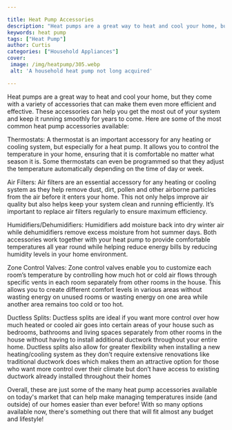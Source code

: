```yaml
---

title: Heat Pump Accessories
description: "Heat pumps are a great way to heat and cool your home, but they come with a variety of accessories that can make them even more ef...keep going and find out"
keywords: heat pump
tags: ["Heat Pump"]
author: Curtis
categories: ["Household Appliances"]
cover: 
 image: /img/heatpump/305.webp
 alt: 'A household heat pump not long acquired'

---
```


Heat pumps are a great way to heat and cool your home, but they come with a variety of accessories that can make them even more efficient and effective. These accessories can help you get the most out of your system and keep it running smoothly for years to come. Here are some of the most common heat pump accessories available:

Thermostats: A thermostat is an important accessory for any heating or cooling system, but especially for a heat pump. It allows you to control the temperature in your home, ensuring that it is comfortable no matter what season it is. Some thermostats can even be programmed so that they adjust the temperature automatically depending on the time of day or week.

Air Filters: Air filters are an essential accessory for any heating or cooling system as they help remove dust, dirt, pollen and other airborne particles from the air before it enters your home. This not only helps improve air quality but also helps keep your system clean and running efficiently. It’s important to replace air filters regularly to ensure maximum efficiency.

Humidifiers/Dehumidifiers: Humidifiers add moisture back into dry winter air while dehumidifiers remove excess moisture from hot summer days. Both accessories work together with your heat pump to provide comfortable temperatures all year round while helping reduce energy bills by reducing humidity levels in your home environment.

Zone Control Valves: Zone control valves enable you to customize each room’s temperature by controlling how much hot or cold air flows through specific vents in each room separately from other rooms in the house. This allows you to create different comfort levels in various areas without wasting energy on unused rooms or wasting energy on one area while another area remains too cold or too hot. 

Ductless Splits: Ductless splits are ideal if you want more control over how much heated or cooled air goes into certain areas of your house such as bedrooms, bathrooms and living spaces separately from other rooms in the house without having to install additional ductwork throughout your entire home. Ductless splits also allow for greater flexibility when installing a new heating/cooling system as they don’t require extensive renovations like traditional ductwork does which makes them an attractive option for those who want more control over their climate but don’t have access to existing ductwork already installed throughout their homes 



Overall, these are just some of the many heat pump accessories available on today's market that can help make managing temperatures inside (and outside) of our homes easier than ever before! With so many options available now, there's something out there that will fit almost any budget and lifestyle!
